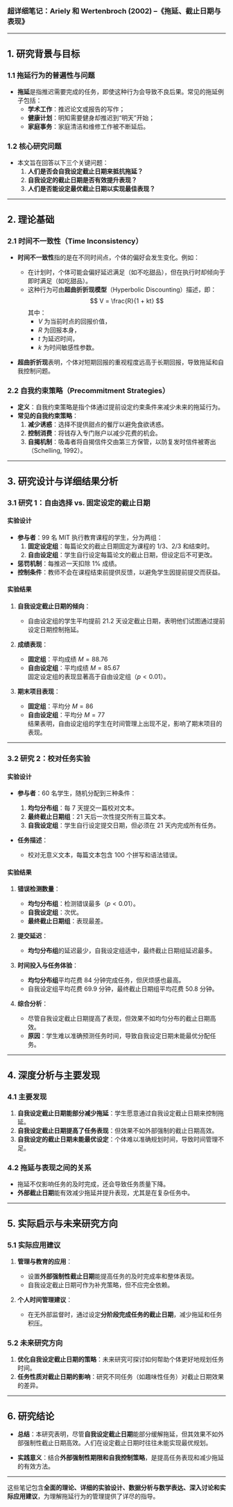### **超详细笔记：Ariely 和 Wertenbroch (2002) –《拖延、截止日期与表现》**

---

## **1. 研究背景与目标**

### **1.1 拖延行为的普遍性与问题**
- **拖延**是指推迟需要完成的任务，即使这种行为会导致不良后果。常见的拖延例子包括：
  - **学术工作**：推迟论文或报告的写作；
  - **健康计划**：明知需要健身却推迟到“明天”开始；
  - **家庭事务**：家庭清洁和维修工作被不断延后。

### **1.2 核心研究问题**
- 本文旨在回答以下三个关键问题：
  1. **人们是否会自我设定截止日期来抵抗拖延？**
  2. **自我设定的截止日期是否有效提升表现？**
  3. **人们是否能设定最优截止日期以实现最佳表现？**

---

## **2. 理论基础**

### **2.1 时间不一致性（Time Inconsistency）**
- **时间不一致性**指的是在不同时间点，个体的偏好会发生变化。例如：
  - 在计划时，个体可能会偏好延迟满足（如不吃甜品），但在执行时却倾向于即时满足（如吃甜品）。
  - 这种行为可由**超曲折折现模型**（Hyperbolic Discounting）描述，即：
    $$
    V = \frac{R}{1 + kt}
    $$
    其中：
    - $V$ 为当前时点的回报价值，
    - $R$ 为回报本身，
    - $t$ 为延迟时间，
    - $k$ 为时间敏感性参数。

- **超曲折折现**表明，个体对短期回报的重视程度远高于长期回报，导致拖延和自我控制问题。

### **2.2 自我约束策略（Precommitment Strategies）**
- **定义**：自我约束策略是指个体通过提前设定约束条件来减少未来的拖延行为。
- **常见的自我约束策略**：
  1. **减少诱惑**：选择不提供甜点的餐厅以避免食欲诱惑。
  2. **控制消费**：将钱存入专门账户以减少花费的机会。
  3. **自揭机制**：吸毒者将自揭信件交由第三方保管，以防复发时信件被寄出（Schelling, 1992）。

---

## **3. 研究设计与详细结果分析**

### **3.1 研究 1：自由选择 vs. 固定设定的截止日期**

#### **实验设计**
- **参与者**：99 名 MIT 执行教育课程的学生，分为两组：
  1. **固定设定组**：每篇论文的截止日期固定为课程的 1/3、2/3 和结束时。
  2. **自由设定组**：学生自行设定每篇论文的截止日期，但设定后不可更改。
- **惩罚机制**：每推迟一天扣除 1% 成绩。
- **控制条件**：教师不会在课程结束前提供反馈，以避免学生因提前提交而获益。

#### **实验结果**
1. **自我设定截止日期的倾向**：
   - 自由设定组的学生平均提前 $21.2$ 天设定截止日期，表明他们试图通过提前设定日期控制拖延。
2. **成绩表现**：
   - **固定组**：平均成绩 $M = 88.76$  
   - **自由设定组**：平均成绩 $M = 85.67$  
   固定设定组的表现显著高于自由设定组（$p < 0.01$）。

3. **期末项目表现**：
   - **固定组**：平均分 $M = 86$  
   - **自由设定组**：平均分 $M = 77$  
   结果表明，自由设定组的学生在时间管理上出现不足，影响了期末项目的表现。

---

### **3.2 研究 2：校对任务实验**

#### **实验设计**
- **参与者**：60 名学生，随机分配到三种条件：
  1. **均匀分布组**：每 7 天提交一篇校对文本。
  2. **最终截止日期组**：21 天后一次性提交所有三篇文本。
  3. **自我设定组**：学生自行设定提交日期，但必须在 21 天内完成所有任务。

- **任务描述**：
  - 校对无意义文本，每篇文本包含 $100$ 个拼写和语法错误。

#### **实验结果**
1. **错误检测数量**：
   - **均匀分布组**：检测错误最多（$p < 0.01$）。
   - **自我设定组**：次优。
   - **最终截止日期组**：表现最差。

2. **提交延迟**：
   - **均匀分布组**的延迟最少，自我设定组适中，最终截止日期组延迟最多。

3. **时间投入与任务体验**：
   - **均匀分布组**平均花费 $84$ 分钟完成任务，但厌烦感也最高。
   - 自我设定组平均花费 $69.9$ 分钟，最终截止日期组平均花费 $50.8$ 分钟。

4. **综合分析**：
   - 尽管自我设定截止日期提高了表现，但效果不如均匀分布的截止日期高效。  
   - **原因**：学生难以准确预测任务时间，导致自我设定日期未能最优分配任务。

---

## **4. 深度分析与主要发现**

### **4.1 主要发现**
1. **自我设定截止日期能部分减少拖延**：学生愿意通过自我设定截止日期来控制拖延。
2. **自我设定截止日期提高了任务表现**：但效果不如外部强制的截止日期高效。
3. **自我设定的截止日期未能最优设定**：个体难以准确规划时间，导致时间管理不足。

### **4.2 拖延与表现之间的关系**
- 拖延不仅影响任务的及时完成，还会导致任务质量下降。  
- **外部截止日期**能有效减少拖延并提升表现，尤其是在复杂任务中。

---

## **5. 实际启示与未来研究方向**

### **5.1 实际应用建议**
1. **管理与教育的应用**：
   - 设置**外部强制性截止日期**能提高任务的及时完成率和整体表现。
   - 自我设定截止日期可作为补充策略，但不应完全依赖。

2. **个人时间管理建议**：
   - 在无外部监督时，通过设定**分阶段完成任务的截止日期**，减少拖延和任务积压。

### **5.2 未来研究方向**
1. **优化自我设定截止日期的策略**：未来研究可探讨如何帮助个体更好地规划任务时间。
2. **任务性质对截止日期的影响**：研究不同任务（如趣味性任务）对截止日期效果的差异。

---

## **6. 研究结论**

- **总结**：本研究表明，尽管**自我设定截止日期**能部分缓解拖延，但其效果不如外部强制性截止日期高效。人们在设定截止日期时往往未能实现最优规划。

- **实践意义**：结合**外部强制性期限和自我控制策略**，是提高任务表现和减少拖延的有效方法。

---

这些笔记包含**全面的理论、详细的实验设计、数据分析与数学表达、深入讨论和实际应用建议**，为理解拖延行为的管理提供了详尽的指导。